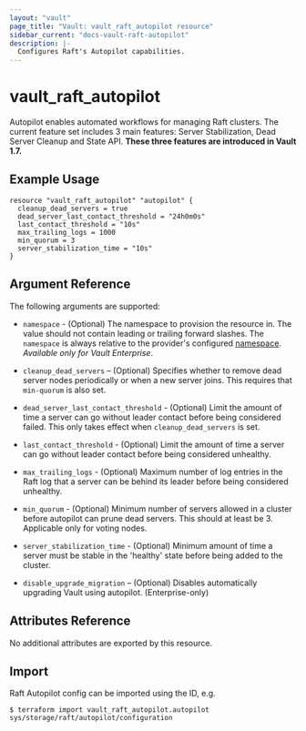 ```yaml
---
layout: "vault"
page_title: "Vault: vault_raft_autopilot resource"
sidebar_current: "docs-vault-raft-autopilot"
description: |-
  Configures Raft's Autopilot capabilities.
---
```


# vault\_raft\_autopilot

Autopilot enables automated workflows for managing Raft clusters. The 
current feature set includes 3 main features: Server Stabilization, Dead 
Server Cleanup and State API. **These three features are introduced in 
Vault 1.7.**

## Example Usage

```hcl
resource "vault_raft_autopilot" "autopilot" {
  cleanup_dead_servers = true
  dead_server_last_contact_threshold = "24h0m0s"
  last_contact_threshold = "10s"
  max_trailing_logs = 1000
  min_quorum = 3
  server_stabilization_time = "10s"
}
```

## Argument Reference

The following arguments are supported:

* `namespace` - (Optional) The namespace to provision the resource in.
  The value should not contain leading or trailing forward slashes.
  The `namespace` is always relative to the provider's configured [namespace](/docs/providers/vault/index.html#namespace).
   *Available only for Vault Enterprise*.

- `cleanup_dead_servers` – (Optional) Specifies whether to remove dead server nodes
periodically or when a new server joins. This requires that `min-quorum` is also set.

- `dead_server_last_contact_threshold` - (Optional) Limit the amount of time a 
server can go without leader contact before being considered failed. This only takes
effect when `cleanup_dead_servers` is set.

- `last_contact_threshold` - (Optional) Limit the amount of time a server can go 
without leader contact before being considered unhealthy.

- `max_trailing_logs` - (Optional) Maximum number of log entries in the Raft log 
that a server can be behind its leader before being considered unhealthy.

- `min_quorum` - (Optional) Minimum number of servers allowed in a cluster before 
autopilot can prune dead servers. This should at least be 3. Applicable only for
voting nodes.

- `server_stabilization_time` - (Optional) Minimum amount of time a server must be 
stable in the 'healthy' state before being added to the cluster.

- `disable_upgrade_migration` – (Optional) Disables automatically upgrading Vault using autopilot. (Enterprise-only)

## Attributes Reference

No additional attributes are exported by this resource.

## Import

Raft Autopilot config can be imported using the ID, e.g.

```
$ terraform import vault_raft_autopilot.autopilot sys/storage/raft/autopilot/configuration
```
